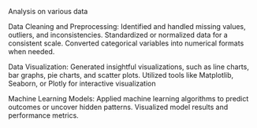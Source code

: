 Analysis on various data 

Data Cleaning and Preprocessing:
Identified and handled missing values, outliers, and inconsistencies.
Standardized or normalized data for a consistent scale.
Converted categorical variables into numerical formats when needed.

Data Visualization:
Generated insightful visualizations, such as line charts, bar graphs, pie charts, and scatter plots.
Utilized tools like Matplotlib, Seaborn, or Plotly for interactive visualization

Machine Learning Models:
Applied machine learning algorithms to predict outcomes or uncover hidden patterns.
Visualized model results and performance metrics.

